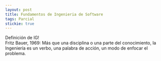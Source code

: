 ```yaml
---
layout: post
title: Fundamentos de Ingenieria de Software
tags: Parcial
stickie: true
---
```


Definición de IG!<br>Fritz Bauer, 1969: Más que una disciplina o una parte del
conocimiento, la Ingeniería es un verbo, una palabra de acción,
un modo de enfocar el problema.
